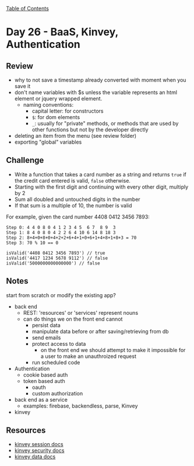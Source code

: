 [Table of Contents](/README.md)

# Day 26 - BaaS, Kinvey, Authentication

## Review
- why to not save a timestamp already converted with moment when you save it
- don't name variables with $s unless the variable represents an html element or jquery wrapped element.
  - naming conventions:
    - capital letter: for constructors
    - `$`: for dom elements
    - `_`: usually for "private" methods, or methods that are used by other functions but not by the developer directly
- deleting an item from the menu (see review folder)
- exporting "global" variables

## Challenge
- Write a function that takes a card number as a string and returns `true` if the credit card entered is valid, `false` otherwise.
- Starting with the first digit and continuing with every other digit, multiply by 2
- Sum all doubled and untouched digits in the number
- If that sum is a multiple of 10, the number is valid

For example, given the card number 4408 0412 3456 7893:

```
Step 0: 4 4 0 8 0 4 1 2 3 4 5  6 7  8 9  3
Step 1: 8 4 0 8 0 4 2 2 6 4 10 6 14 8 18 3
Step 2: 8+4+0+8+0+4+2+2+6+4+1+0+6+1+4+8+1+8+3 = 70
Step 3: 70 % 10 == 0
```
```
isValid('4408 0412 3456 7893') // true
isValid('4417 1234 5678 9112') // false
isValid('5000000000000000') // false
```

## Notes
start from scratch or modify the existing app?
- back end
  - REST: 'resources' or 'services' represent nouns
  - can do things we on the front end cannot
    - persist data
    - manipulate data before or after saving/retrieving from db
    - send emails
    - protect access to data
      - on the front end we should attempt to make it impossible for a user to make an unauthroized request
    - run scheduled code
- Authentication
  - cookie based auth
  - token based auth
    - oauth
    - custom authorization
- back end as a service
  - examples: firebase, backendless, parse, Kinvey
- kinvey

## Resources
- [kinvey session docs](http://devcenter.kinvey.com/rest/guides/users)
- [kinvey security docs](http://devcenter.kinvey.com/rest/guides/security)
- [kinvey data docs](http://devcenter.kinvey.com/rest/guides/datastore)
